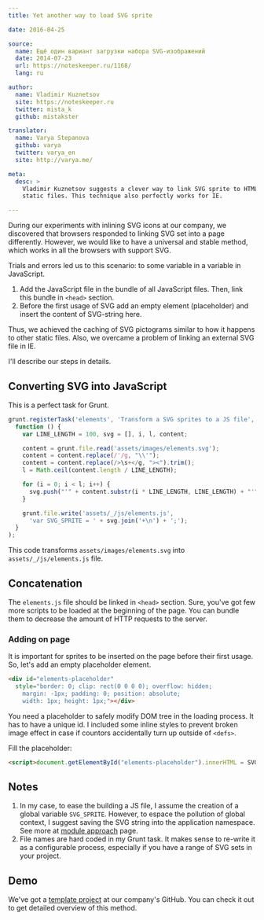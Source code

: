 ```yaml
---
title: Yet another way to load SVG sprite

date: 2016-04-25

source:
  name: Ещё один вариант загрузки набора SVG-изображений
  date: 2014-07-23
  url: https://noteskeeper.ru/1168/
  lang: ru

author:
  name: Vladimir Kuznetsov
  site: https://noteskeeper.ru
  twitter: mista_k
  github: mistakster

translator:
  name: Varya Stepanova
  github: varya
  twitter: varya_en
  site: http://varya.me/

meta:
  desc: >
    Vladimir Kuznetsov suggests a clever way to link SVG sprite to HTML pages so that the sets can be cached as other
    static files. This technique also perfectly works for IE.

---
```


During our experiments with inlining SVG icons at our company, we discovered that browsers responded to linking SVG set into a page differently. However, we would like to have a universal and stable method, which works in all the browsers with support SVG.

Trials and errors led us to this scenario:
to some variable in a variable in JavaScript.
1. Add the JavaScript file in the bundle of all JavaScript files. Then, link this
bundle in `<head>` section.
1. Before the first usage of SVG add an empty element (placeholder) and insert  the content of SVG-string here.

Thus, we achieved the caching of SVG pictograms similar to how it happens to other static files. Also, we overcame a problem of linking
an external SVG file in IE.

<!-- cut -->

I'll describe our steps in details.

## Converting SVG into JavaScript

This is a perfect task for Grunt.

```js
grunt.registerTask('elements', 'Transform a SVG sprites to a JS file',
  function () {
    var LINE_LENGTH = 100, svg = [], i, l, content;

    content = grunt.file.read('assets/images/elements.svg');
    content = content.replace(/'/g, "\\'");
    content = content.replace(/>\s+</g, "><").trim();
    l = Math.ceil(content.length / LINE_LENGTH);

    for (i = 0; i < l; i++) {
      svg.push("'" + content.substr(i * LINE_LENGTH, LINE_LENGTH) + "'");
    }

    grunt.file.write('assets/_/js/elements.js',
      'var SVG_SPRITE = ' + svg.join('+\n') + ';');
  }
);
```

This code transforms `assets/images/elements.svg` into `assets/_/js/elements.js` file.

## Concatenation

The `elements.js` file should be linked in `<head>` section. Sure, you've got few more scripts to be loaded at the beginning of the page. You can bundle them to decrease the amount of HTTP requests to the server.

### Adding on page

It is important for sprites to be inserted on the page before their first usage. So, let's add an empty placeholder element.

```html
<div id="elements-placeholder"
  style="border: 0; clip: rect(0 0 0 0); overflow: hidden;
    margin: -1px; padding: 0; position: absolute;
    width: 1px; height: 1px;"></div>
```

You need a placeholder to safely modify DOM tree in the loading process. It has to have a unique id. I included some inline styles to prevent broken image effect in case if countors accidentally turn up outside of `<defs>`.

Fill the placeholder:

```html
<script>document.getElementById("elements-placeholder").innerHTML = SVG_SPRITE;</script>
```

## Notes
1. In my case, to ease the building a JS file, I assume the creation of a global variable `SVG_SPRITE`. However, to espace the pollution of global context, I suggest saving the SVG string into the application namespace. See more at [module approach](https://github.com/mistakster/app-skeleton#defaults) page.
2. File names are hard coded in my Grunt task. It makes sense to re-write it as a configurable process, especially
if you have a range of SVG sets in your project.

## Demo

We've got a [template project](https://github.com/graph-uk/assemble) at our company's GitHub. You can check it out to get detailed overview of this method.
